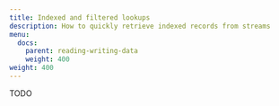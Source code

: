 ```yaml
---
title: Indexed and filtered lookups
description: How to quickly retrieve indexed records from streams
menu:
  docs:
    parent: reading-writing-data
    weight: 400
weight: 400
---
```


TODO